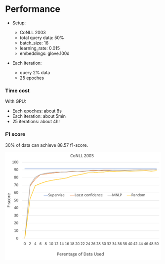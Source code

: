 # Performance


- Setup:
  - CoNLL 2003
  - total query data: 50%
  - batch_size: 16
  - learning_rate: 0.015
  - embeddings: glove.100d

- Each iteration:
  - query 2% data
  - 25 epoches

### Time cost

With GPU:
- Each epoches: about 8s
- Each iteration: about 5min 
- 25 iterations: about 4hr

### F1 score

30% of data can achieve 88.57 f1-score.

![al_performance](./_static/al_performance.png)


